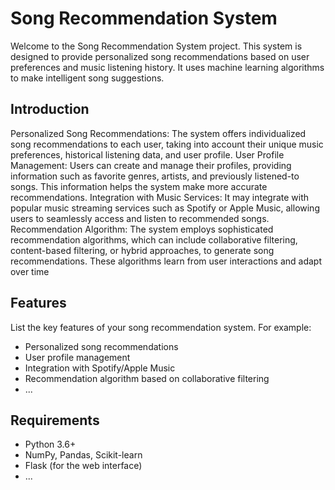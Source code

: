 # Song Recommendation System

Welcome to the Song Recommendation System project. This system is designed to provide personalized song recommendations based on user preferences and music listening history. It uses machine learning algorithms to make intelligent song suggestions.


## Introduction
Personalized Song Recommendations: The system offers individualized song recommendations to each user, taking into account their unique music preferences, historical listening data, and user profile.
User Profile Management: Users can create and manage their profiles, providing information such as favorite genres, artists, and previously listened-to songs. This information helps the system make more accurate recommendations.
Integration with Music Services: It may integrate with popular music streaming services such as Spotify or Apple Music, allowing users to seamlessly access and listen to recommended songs.
Recommendation Algorithm: The system employs sophisticated recommendation algorithms, which can include collaborative filtering, content-based filtering, or hybrid approaches, to generate song recommendations. These algorithms learn from user interactions and adapt over time

## Features
List the key features of your song recommendation system. For example:
- Personalized song recommendations
- User profile management
- Integration with Spotify/Apple Music
- Recommendation algorithm based on collaborative filtering
- ...

## Requirements

- Python 3.6+
- NumPy, Pandas, Scikit-learn
- Flask (for the web interface)
- ...


